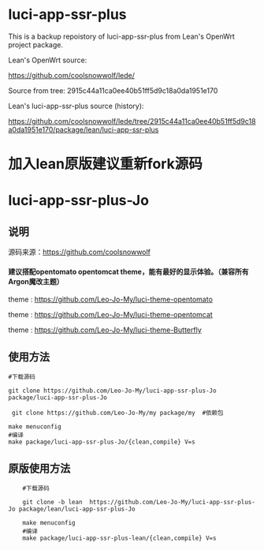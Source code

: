 
# luci-app-ssr-plus

This is a backup repoistory of luci-app-ssr-plus from Lean's OpenWrt project package.

Lean's OpenWrt source:

<https://github.com/coolsnowwolf/lede/>

Source from tree: 2915c44a11ca0ee40b51ff5d9c18a0da1951e170

Lean's luci-app-ssr-plus source (history):

<https://github.com/coolsnowwolf/lede/tree/2915c44a11ca0ee40b51ff5d9c18a0da1951e170/package/lean/luci-app-ssr-plus>

# 加入lean原版建议重新fork源码

# luci-app-ssr-plus-Jo

## 说明
   源码来源：https://github.com/coolsnowwolf

#### 建议搭配opentomato  opentomcat  theme，能有最好的显示体验。（兼容所有Argon魔改主题）

theme : https://github.com/Leo-Jo-My/luci-theme-opentomato

theme : https://github.com/Leo-Jo-My/luci-theme-opentomcat

theme : https://github.com/Leo-Jo-My/luci-theme-Butterfly
   
## 使用方法
    #下载源码
    
    git clone https://github.com/Leo-Jo-My/luci-app-ssr-plus-Jo package/luci-app-ssr-plus-Jo
 
     git clone https://github.com/Leo-Jo-My/my package/my  #依赖包

    make menuconfig
    #编译
    make package/luci-app-ssr-plus-Jo/{clean,compile} V=s
    
## 原版使用方法
```Brach
    #下载源码
    
    git clone -b lean  https://github.com/Leo-Jo-My/luci-app-ssr-plus-Jo package/lean/luci-app-ssr-plus-Jo
 
    make menuconfig
    #编译
    make package/luci-app-ssr-plus-lean/{clean,compile} V=s

